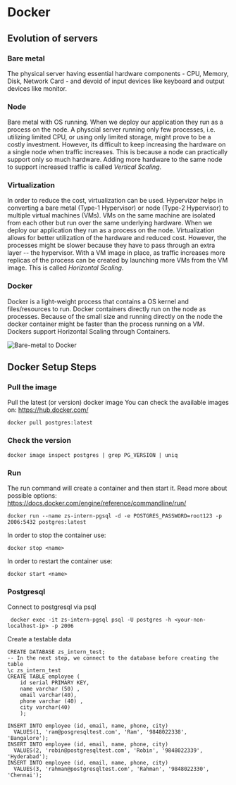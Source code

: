 # Docker

## Evolution of servers

### Bare metal
The physical server having essential hardware components - CPU, Memory, Disk, Network Card - and devoid of input 
devices like keyboard and output devices like monitor.

### Node
Bare metal with OS running. When we deploy our application they run as a process on the node. A physcial server running
only few processes, i.e. utilizing limited CPU, or using only limited storage, might prove to be a costly investment.
However, its difficult to keep increasing the hardware on a single node when traffic increases. This is because a 
node can practically support only so much hardware. Adding more hardware to the same node to support increased traffic 
is called _Vertical Scaling_.

### Virtualization
In order to reduce the cost, virtualization can be used. Hypervizor helps in converting a bare metal (Type-1 Hypervisor) 
or node (Type-2 Hypervisor) to  multiple virtual machines (VMs). VMs on the same machine are isolated from each other 
but run over the same underlying  hardware. When we deploy our application they run as a process on the node. 
Virtualization allows for better  utilization of the hardware and reduced cost. However, the processes might be slower 
because they have to pass through an extra layer -- the hypervisor.
With a VM image in place, as traffic increases more replicas of the process can be created by launching more VMs from 
the VM image. This is called _Horizontal Scaling_.

### Docker
Docker is a light-weight process that contains a OS kernel and files/resources to run. Docker containers directly run 
on the node as processes. Because of the small size and running directly on the node the docker container might be 
faster than the process running on a VM. Dockers support Horizontal Scaling through Containers.

![Bare-metal to Docker](https://raw.githubusercontent.com/ujjawalmisra/learning-java/main/images/bare-metal-to-docker.png)

## Docker Setup Steps

### Pull the image
Pull the latest (or version) docker image
You can check the available images on: https://hub.docker.com/

```shell script
docker pull postgres:latest
```

### Check the version

```shell script
docker image inspect postgres | grep PG_VERSION | uniq
```

### Run
The run command will create a container and then start it.
Read more about possible options: https://docs.docker.com/engine/reference/commandline/run/

```shell script
docker run --name zs-intern-pgsql -d -e POSTGRES_PASSWORD=root123 -p 2006:5432 postgres:latest
```

In order to stop the container use:
```shell script
docker stop <name>
```

In order to restart the container use:
```shell script
docker start <name>
```

### Postgresql

Connect to postgresql via psql
```shell script
 docker exec -it zs-intern-pgsql psql -U postgres -h <your-non-localhost-ip> -p 2006
```
Create a testable data
```postgresql
CREATE DATABASE zs_intern_test;
-- In the next step, we connect to the database before creating the table
\c zs_intern_test
CREATE TABLE employee (
	id serial PRIMARY KEY,
	name varchar (50) ,
	email varchar(40),
	phone varchar (40) ,
	city varchar(40)
	);

INSERT INTO employee (id, email, name, phone, city) 
  VALUES(1, 'ram@posgresqltest.com', 'Ram', '9848022338', 'Bangalore');
INSERT INTO employee (id, email, name, phone, city) 
  VALUES(2, 'robin@postgresqltest.com', 'Robin', '9848022339', 'Hyderabad');
INSERT INTO employee (id, email, name, phone, city) 
  VALUES(3, 'rahman@postgresqltest.com', 'Rahman', '9848022330', 'Chennai');
```


